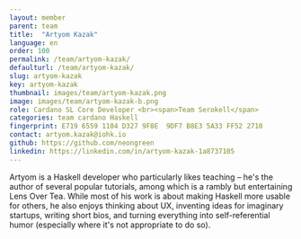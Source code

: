 ```yaml
---
layout: member
parent: team
title:  "Artyom Kazak"
language: en
order: 100
permalink: /team/artyom-kazak/
defaulturl: /team/artyom-kazak/
slug: artyom-kazak
key: artyom-kazak
thumbnail: images/team/artyom-kazak.png
image: images/team/artyom-kazak-b.png
role: Cardano SL Core Developer <br><span>Team Serokell</span>
categories: team cardano Haskell
fingerprint: E719 6559 1104 D327 9F8E  9DF7 B8E3 5A33 FF52 2710
contact: artyom.kazak@iohk.io
github: https://github.com/neongreen
linkedin: https://linkedin.com/in/artyom-kazak-1a8737105
---
```

Artyom is a Haskell developer who particularly likes teaching – he's the author of several popular tutorials, among which is a rambly but entertaining Lens Over Tea. While most of his work is about making Haskell more usable for others, he also enjoys thinking about UX, inventing ideas for imaginary startups, writing short bios, and turning everything into self-referential humor (especially where it's not appropriate to do so).
